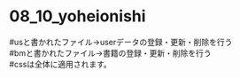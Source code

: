 # 08_10_yoheionishi<br>

#usと書かれたファイル→userデータの登録・更新・削除を行う<br>
#bmと書かれたファイル→書籍の登録・更新・削除を行う<br>
#cssは全体に適用されます。
